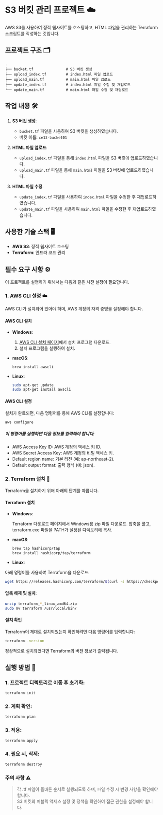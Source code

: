 # S3 버킷 관리 프로젝트 ☁️

AWS S3를 사용하여 정적 웹사이트를 호스팅하고, HTML 파일을 관리하는 Terraform 스크립트를 작성하는 것입니다.

## 프로젝트 구조 🗂️
```
.
├── bucket.tf               # S3 버킷 생성
├── upload_index.tf         # index.html 파일 업로드
├── upload_main.tf          # main.html 파일 업로드
├── update_index.tf         # index.html 파일 수정 및 재업로드
└── update_main.tf          # main.html 파일 수정 및 재업로드
```

## 작업 내용 🛠️

1. **S3 버킷 생성**: 
   - `bucket.tf` 파일을 사용하여 S3 버킷을 생성하였습니다.
   - 버킷 이름: `ce13-bucket01`

2. **HTML 파일 업로드**: 
   - `upload_index.tf` 파일을 통해 `index.html` 파일을 S3 버킷에 업로드하였습니다.
   - `upload_main.tf` 파일을 통해 `main.html` 파일을 S3 버킷에 업로드하였습니다.

3. **HTML 파일 수정**: 
   - `update_index.tf` 파일을 사용하여 `index.html` 파일을 수정한 후 재업로드하였습니다.
   - `update_main.tf` 파일을 사용하여 `main.html` 파일을 수정한 후 재업로드하였습니다.

## 사용한 기술 스택 🖥️
- **AWS S3**: 정적 웹사이트 호스팅
- **Terraform**: 인프라 코드 관리


## 필수 요구 사항 ⚙️

이 프로젝트를 실행하기 위해서는 다음과 같은 사전 설정이 필요합니다.

### 1. AWS CLI 설정 ☁️

AWS CLI가 설치되어 있어야 하며, AWS 계정의 자격 증명을 설정해야 합니다.

#### AWS CLI 설치
- **Windows**:
  1. [AWS CLI 설치 페이지](https://docs.aws.amazon.com/cli/latest/userguide/install-cliv2-windows.html)에서 설치 프로그램 다운로드.
  2. 설치 프로그램을 실행하여 설치.

- **macOS**:
  ```bash
  brew install awscli
  ```
- **Linux**:
   ```bash
   sudo apt-get update
   sudo apt-get install awscli
   ```

#### AWS CLI 설정
설치가 완료되면, 다음 명령어를 통해 AWS CLI를 설정합니다:
   ```bash
   aws configure
   ```

##### 이 명령어를 실행하면 다음 정보를 입력해야 합니다:
- AWS Access Key ID: AWS 계정의 액세스 키 ID.
- AWS Secret Access Key: AWS 계정의 비밀 액세스 키.
- Default region name: 기본 리전 (예: ap-northeast-2).
- Default output format: 출력 형식 (예: json).

### 2. Terraform 설치 🚀

Terraform을 설치하기 위해 아래의 단계를 따릅니다.

#### Terraform 설치
- **Windows**:

   Terraform 다운로드 페이지에서 Windows용 zip 파일 다운로드.
   압축을 풀고, terraform.exe 파일을 PATH가 설정된 디렉토리에 복사.

- **macOS**:

   ```bash
   brew tap hashicorp/tap
   brew install hashicorp/tap/terraform
   ```
- **Linux**:

아래 명령어를 사용하여 Terraform을 다운로드:

   ```bash
   wget https://releases.hashicorp.com/terraform/$(curl -s https://checkpoint-api.hashicorp.com/v1/check/terraform | jq -r .current_version)/terraform_$(curl -s https://checkpoint-api.hashicorp.com/v1/check/terraform | jq -r .current_version)_linux_amd64.zip
   ```

#### 압축 해제 및 설치:
   ```bash
   unzip terraform_*_linux_amd64.zip
   sudo mv terraform /usr/local/bin/
   ```
#### 설치 확인
Terraform이 제대로 설치되었는지 확인하려면 다음 명령어를 입력합니다:

   ```bash
   terraform -version
   ```
정상적으로 설치되었다면 Terraform의 버전 정보가 출력됩니다.


## 실행 방법 🚀

### 1. 프로젝트 디렉토리로 이동 후 초기화:
```bash
terraform init
```
### 2. 계획 확인:
```bash
terraform plan
```
### 3. 적용:
```bash
terraform apply
```
### 4. 필요 시, 삭제:
```bash
terraform destroy
```
### 주의 사항 ⚠️
> 각 .tf 파일이 올바른 순서로 실행되도록 하며, 파일 수정 시 변경 사항을 확인해야 합니다. <br>
> S3 버킷의 퍼블릭 액세스 설정 및 정책을 확인하여 접근 권한을 설정해야 합니다.
